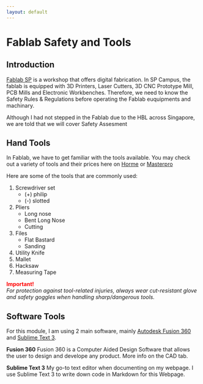 ```yaml
---
layout: default
---
```


# Fablab Safety and Tools
## Introduction 
[Fablab SP](https://fablabs.io/labs/fablabsp) is a workshop that offers digital fabrication. In SP Campus, the fablab is equipped with 3D Printers, Laser Cutters, 3D CNC Prototype Mill, PCB Mills and Electronic Workbenches. Therefore, we need to know the Safety Rules & Regulations before operating the Fablab euquipments and machinary.

Although I had not stepped in the Fablab due to the HBL across Singapore, we are told that we will cover Safety Assesment

## Hand Tools
In Fablab, we have to get familiar with the tools available. You may check out a variety of tools and their prices here on [Horme](https://www.horme.com.sg/) or [Masterpro](https://www.masterpro.com.sg/) 

Here are some of the tools that are commonly used:

1. Screwdriver set
	- (+) philip
	- (-) slotted  
2. Pliers
	- Long nose 
	- Bent Long Nose
	- Cutting  
3. Files
	- Flat Bastard
	- Sanding  
4. Utility Knife    
5. Mallet 
6. Hacksaw
7. Measuring Tape  

<span style="color:red"> **Important!** </span>  
*For protection against tool-related injuries, always wear cut-resistant glove and safety goggles when handling sharp/dangerous tools.*


## Software Tools
For this module, I am using 2 main software, mainly [Autodesk Fusion 360](https://www.autodesk.com/products/fusion-360/students-teachers-educators) and [Sublime Text 3](https://www.sublimetext.com/).

**Fusion 360**
Fusion 360 is a Computer Aided Design Software that allows the user to design and develope any product. More info on the CAD tab.

**Sublime Text 3**
My go-to text editor when documenting on my webpage. I use Sublime Text 3 to write down code in Markdown for this Webpage.


